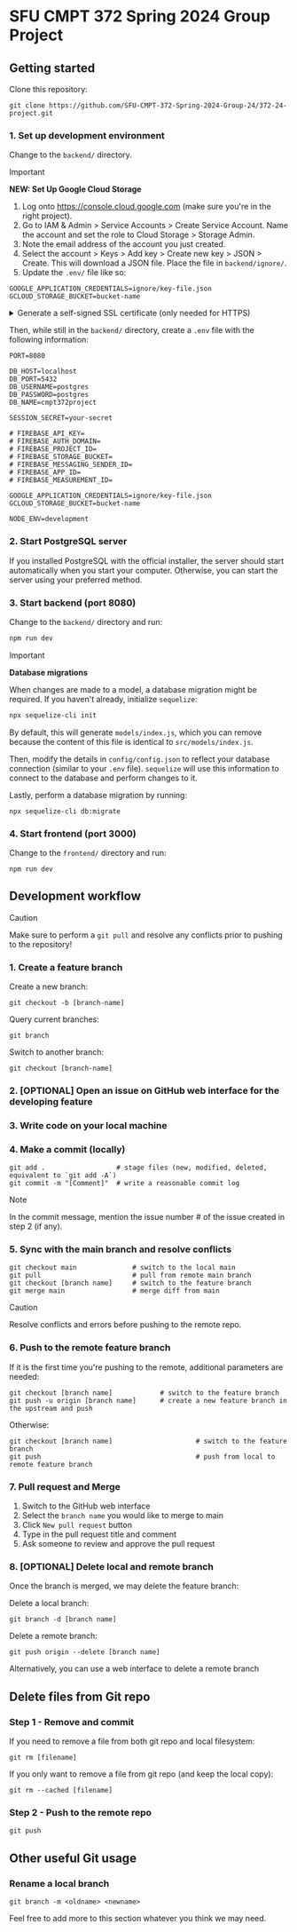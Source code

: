 # SFU CMPT 372 Spring 2024 Group Project

## Getting started

Clone this repository:

```
git clone https://github.com/SFU-CMPT-372-Spring-2024-Group-24/372-24-project.git
```

### 1. Set up development environment

Change to the `backend/` directory.

> [!IMPORTANT]  
> **NEW: Set Up Google Cloud Storage**
>
> 1. Log onto https://console.cloud.google.com (make sure you're in the right project).
> 2. Go to IAM & Admin > Service Accounts > Create Service Account. Name the account and set the role to Cloud Storage > Storage Admin.
> 3. Note the email address of the account you just created.
> 4. Select the account > Keys > Add key > Create new key > JSON > Create. This will download a JSON file. Place the file in `backend/ignore/`.
> 5. Update the `.env/` file like so:
> 
> ```
> GOOGLE_APPLICATION_CREDENTIALS=ignore/key-file.json
> GCLOUD_STORAGE_BUCKET=bucket-name
> ```

<details>
    <summary>Generate a self-signed SSL certificate (only needed for HTTPS)</summary>

```bash
openssl req -x509 -newkey rsa:4096 -keyout key.pem -out cert.pem -days 365 -nodes
```

This will create the `key.pem` and `cert.pem` files, which are your private key and certificate respectively.

</details>

Then, while still in the `backend/` directory, create a `.env` file with the following information:

```
PORT=8080

DB_HOST=localhost
DB_PORT=5432
DB_USERNAME=postgres
DB_PASSWORD=postgres
DB_NAME=cmpt372project

SESSION_SECRET=your-secret

# FIREBASE_API_KEY=
# FIREBASE_AUTH_DOMAIN=
# FIREBASE_PROJECT_ID=
# FIREBASE_STORAGE_BUCKET=
# FIREBASE_MESSAGING_SENDER_ID=
# FIREBASE_APP_ID=
# FIREBASE_MEASUREMENT_ID=

GOOGLE_APPLICATION_CREDENTIALS=ignore/key-file.json
GCLOUD_STORAGE_BUCKET=bucket-name

NODE_ENV=development
```

### 2. Start PostgreSQL server

If you installed PostgreSQL with the official installer, the server should start automatically when you start your computer. Otherwise, you can start the server using your preferred method.

### 3. Start backend (port 8080)

Change to the `backend/` directory and run:

```bash
npm run dev
```

> [!IMPORTANT]  
> **Database migrations**
>
> When changes are made to a model, a database migration might be required. If you haven't already, initialize `sequelize`:
>
> ```bash
> npx sequelize-cli init
> ```
>
> By default, this will generate `models/index.js`, which you can remove because the content of this file is identical to `src/models/index.js`.
>
> Then, modify the details in `config/config.json` to reflect your database connection (similar to your `.env` file). `sequelize` will use this information to connect to the database and perform changes to it.
>
> Lastly, perform a database migration by running:
>
> ```
> npx sequelize-cli db:migrate
> ```

### 4. Start frontend (port 3000)

Change to the `frontend/` directory and run:

```
npm run dev
```

## Development workflow

> [!CAUTION]
> Make sure to perform a `git pull` and resolve any conflicts prior to pushing to the repository!

### 1. Create a feature branch

Create a new branch:

```
git checkout -b [branch-name]
```

Query current branches:

```
git branch
```

Switch to another branch:

```
git checkout [branch-name]
```

### 2. [OPTIONAL] Open an issue on GitHub web interface for the developing feature

### 3. Write code on your local machine

### 4. Make a commit (locally)

```
git add .                  # stage files (new, modified, deleted, equivalent to `git add -A`)
git commit -m "[Comment]"  # write a reasonable commit log
```

> [!NOTE]
> In the commit message, mention the issue number # of the issue created in step 2 (if any).

### 5. Sync with the main branch and resolve conflicts

```
git checkout main              # switch to the local main
git pull                       # pull from remote main branch
git checkout [branch name]     # switch to the feature branch
git merge main                 # merge diff from main
```

> [!CAUTION]
> Resolve conflicts and errors before pushing to the remote repo.

### 6. Push to the remote feature branch

If it is the first time you're pushing to the remote, additional parameters are needed:

```
git checkout [branch name]            # switch to the feature branch
git push -u origin [branch name]      # create a new feature branch in the upstream and push
```

Otherwise:

```
git checkout [branch name]                     # switch to the feature branch
git push                                       # push from local to remote feature branch
```

### 7. Pull request and Merge

1. Switch to the GitHub web interface
2. Select the `branch name` you would like to merge to main
3. Click `New pull request` button
4. Type in the pull request title and comment
5. Ask someone to review and approve the pull request

### 8. [OPTIONAL] Delete local and remote branch

Once the branch is merged, we may delete the feature branch:

Delete a local branch:

```
git branch -d [branch name]
```

Delete a remote branch:

```
git push origin --delete [branch name]
```

Alternatively, you can use a web interface to delete a remote branch

## Delete files from Git repo

### Step 1 - Remove and commit

If you need to remove a file from both git repo and local filesystem:

```
git rm [filename]
```

If you only want to remove a file from git repo (and keep the local copy):

```
git rm --cached [filename]
```

### Step 2 - Push to the remote repo

```
git push
```

## Other useful Git usage

### Rename a local branch

```
git branch -m <oldname> <newname>
```

Feel free to add more to this section whatever you think we may need.
